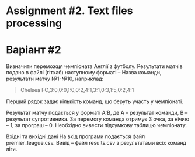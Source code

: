# Assignment #2. Text files processing

# Варіант #2

Визначити переможця чемпіоната Англії з футболу. Результати матчів подано в файлі (гітхаб) наступному форматі – Назва команди, 
результати матчу №1-№10, наприклад:

>Chelsea FC,3:0,0:0,1:0,0:2,4:1,3:1,0:3,1:5,0:2,4:1

Перший рядок задає кількість команд, що беруть участь у чемпіонаті.

Результат матчу подається у форматі A:B, де А – результат команди, В – результат супротивника. За перемогу команда отримує 3 очка, 
за нічию – 1, за програш – 0. Необхідно вивести підсумкову таблицю чемпіонату.

Вхідні та вихідні дані
На вхід програми подається файл premier_league.csv. Вивід – файл results.csv з результатами всіх команд ліги.
